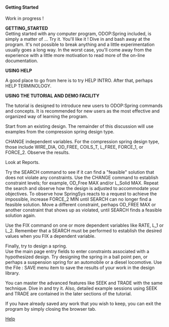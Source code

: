 #### Getting Started   

Work in progress !

**GETTING_STARTED**   
 Getting started with any computer program, ODOP:Spring included, is simply a
 matter of ...  Try it.  You'll like it !   Dive in and bash away at the
 program.  It's not possible to break anything and a little experimentation
 usually goes a long way.  In the worst case, you'll come away from the
 experience with a little more motivation to read more of the on-line documentation.

**USING HELP**   

 A good place to go from here is to try HELP INTRO.  After that, perhaps
 HELP TERMINOLOGY.


**USING THE TUTORIAL AND DEMO FACILITY**   

 The tutorial is designed to introduce new users to ODOP:Spring commands and
 concepts.  It is recommended for new users as the most effective and
 organized way of learning the program.  


Start from an existing design.
The remainder of this discussion will use examples from
the compression spring design type.

CHANGE independent variables.
For the compression spring design type, those include
  WIRE_DIA, OD_FREE, COILS_T, L_FREE, FORCE_1, or FORCE_2.
 Observe the results.
 
 Look at Reports.
 
 
 Try the SEARCH command to see if it can find a "feasible" solution that
 does not violate any constraints. 
 Use the CHANGE command to establish
 constraint levels; for example,  OD\_Free MAX and/or L\_Solid MAX. 
 Repeat the  search and observe how the design is adjusted to accommodate your
 objectives.  To observe how SpringSys reacts to a request to achieve the
 impossible, increase FORCE_2 MIN until SEARCH can no longer find a feasible
 solution.  Move a different constraint, perhaps OD_FREE MAX or another
 constraint that shows up as violated, until SEARCH finds a feasible
 solution again.
 
 Use the FIX command on one or more dependent variables like RATE, L_1 or
 L_2.  Remember that a SEARCH must be performed to establish the desired
 values when you FIX a dependent variable.

 Finally, try to design a spring.  
 Use the main page entry fields to enter constraints
 associated with a hypothesized design.  Try designing the spring in a ball
 point pen, or perhaps a suspension spring for an automobile or a diesel
 locomotive.  Use the File : SAVE menu item to save the results of your work in 
 the design library.
 
 You can master the advanced features like SEEK and TRADE with the same technique. 
 Dive in and try it. 
 Also,  detailed example sessions using SEEK and TRADE are contained in the later
 sections of the tutorial.
 
 If you have already saved any work that you wish to keep, you can exit the program by
 simply closing the browser tab.

 
[Help](./)